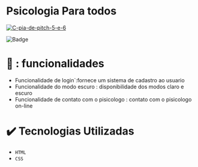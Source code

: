 <h1> Psicologia Para todos </h1>

<a href="https://ibb.co/zGw946d"><img src="https://i.ibb.co/FgtZDHp/C-pia-de-pitch-5-e-6.png" alt="C-pia-de-pitch-5-e-6" border="0"></a>

![Badge]( https://img.shields.io/badge/psicologia%20-desenvolvimento%20-blue)

# :brain: : funcionalidades

- Funcionalidade de login`:fornece um sistema de cadastro ao usuario 
- Funcionalidade do modo escuro : disponibilidade dos modos claro e escuro
- Funcionalidade de contato com o pisicologo : contato com o pisicologo on-line 

# :heavy_check_mark: Tecnologias Utilizadas

- `HTML`
- `CSS`
